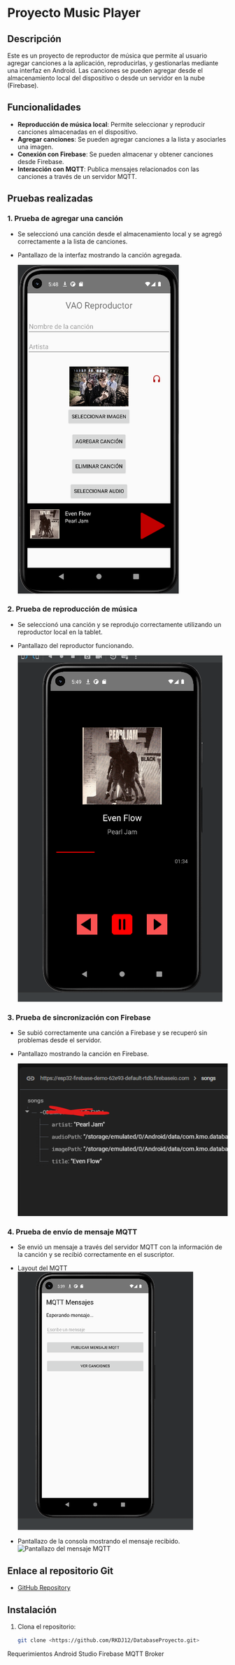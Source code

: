 # Proyecto Music Player

## Descripción
Este es un proyecto de reproductor de música que permite al usuario agregar canciones a la aplicación, reproducirlas, y gestionarlas mediante una interfaz en Android. Las canciones se pueden agregar desde el almacenamiento local del dispositivo o desde un servidor en la nube (Firebase).

## Funcionalidades
- **Reproducción de música local**: Permite seleccionar y reproducir canciones almacenadas en el dispositivo.
- **Agregar canciones**: Se pueden agregar canciones a la lista y asociarles una imagen.
- **Conexión con Firebase**: Se pueden almacenar y obtener canciones desde Firebase.
- **Interacción con MQTT**: Publica mensajes relacionados con las canciones a través de un servidor MQTT.

## Pruebas realizadas

### 1. **Prueba de agregar una canción**
- Se seleccionó una canción desde el almacenamiento local y se agregó correctamente a la lista de canciones.
- Pantallazo de la interfaz mostrando la canción agregada.

  ![Pantallazo de canción agregada](assets/images/CancionAgregada.png)

### 2. **Prueba de reproducción de música**
- Se seleccionó una canción y se reprodujo correctamente utilizando un reproductor local en la tablet.
- Pantallazo del reproductor funcionando.

  ![Pantallazo del reproductor](assets/images/Reproductor.png)

### 3. **Prueba de sincronización con Firebase**
- Se subió correctamente una canción a Firebase y se recuperó sin problemas desde el servidor.
- Pantallazo mostrando la canción en Firebase.

  ![Pantallazo de Firebase](assets/images/Firebase.png)

### 4. **Prueba de envío de mensaje MQTT**
- Se envió un mensaje a través del servidor MQTT con la información de la canción y se recibió correctamente en el suscriptor.
- Layout del MQTT
  ![Pantallazo del men saje](assets/images/mqtt.png)
  
- Pantallazo de la consola mostrando el mensaje recibido.
  ![Pantallazo del mensaje MQTT](assets/images/mqtt1.png)
  

## Enlace al repositorio Git
- [GitHub Repository]([https://github.com/RKDJ12/DatabaseProyecto])

## Instalación
1. Clona el repositorio:
   ```bash
   git clone <https://github.com/RKDJ12/DatabaseProyecto.git>

Requerimientos
Android Studio
Firebase
MQTT Broker
   
